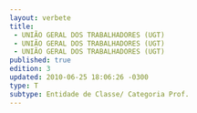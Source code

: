```yaml
---
layout: verbete
title:
 - UNIÃO GERAL DOS TRABALHADORES (UGT)
 - UNIÃO GERAL DOS TRABALHADORES (UGT)
 - UNIÃO GERAL DOS TRABALHADORES (UGT)
published: true
edition: 3  
updated: 2010-06-25 18:06:26 -0300
type: T
subtype: Entidade de Classe/ Categoria Prof.
---
```


